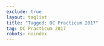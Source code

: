 ```yaml
---
exclude: true
layout: taglist
title: "Tagged: DC Practicum 2017"
tag: DC Practicum 2017
robots: noindex
---
```

